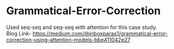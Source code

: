 # Grammatical-Error-Correction
Used seq-seq and seq-seq with attention for this case study. <br>
Blog Link- https://medium.com/@inboxparas1/grammatical-error-correction-using-attention-models-bbe411042e27
